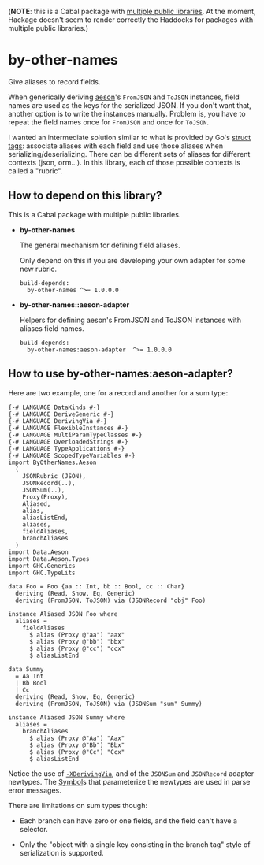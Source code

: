 (**NOTE**: this is a Cabal package with [multiple public
libraries](https://cabal.readthedocs.io/en/latest/cabal-package.html#pkg-field-library-visibility).
At the moment, Hackage doesn't seem to render correctly the Haddocks for
packages with multiple public libraries.)

# by-other-names

Give aliases to record fields.

When generically deriving [aeson](http://hackage.haskell.org/package/aeson)'s
`FromJSON` and `ToJSON` instances, field names are used as the keys for the
serialized JSON. If you don't want that, another option is to write the
instances manually. Problem is, you have to repeat the field names once for
`FromJSON` and once for `ToJSON`.

I wanted an intermediate solution similar to what is provided by Go's [struct
tags](https://golangcode.com/struct-tags/): associate aliases with each field
and use those aliases when serializing/deserializing. There can be different
sets of aliases for different contexts (json, orm...). In this library, each of
those possible contexts is called a "rubric".

## How to depend on this library?

This is a Cabal package with multiple public libraries.

- **by-other-names** 

  The general mechanism for defining field aliases. 

  Only depend on this if you are developing your own adapter for some new
  rubric.

  ```
  build-depends:
    by-other-names ^>= 1.0.0.0
  ```

- **by-other-names::aeson-adapter** 

  Helpers for defining aeson's FromJSON and ToJSON instances with aliases field
  names.

  ```
  build-depends:
    by-other-names:aeson-adapter  ^>= 1.0.0.0
  ```

## How to use by-other-names:aeson-adapter?

Here are two example, one for a record and another for a sum type:

    {-# LANGUAGE DataKinds #-}
    {-# LANGUAGE DeriveGeneric #-}
    {-# LANGUAGE DerivingVia #-}
    {-# LANGUAGE FlexibleInstances #-}
    {-# LANGUAGE MultiParamTypeClasses #-}
    {-# LANGUAGE OverloadedStrings #-}
    {-# LANGUAGE TypeApplications #-}
    {-# LANGUAGE ScopedTypeVariables #-}
    import ByOtherNames.Aeson
      ( 
        JSONRubric (JSON),
        JSONRecord(..),
        JSONSum(..),
        Proxy(Proxy),
        Aliased,
        alias,
        aliasListEnd,
        aliases,
        fieldAliases,
        branchAliases
      )
    import Data.Aeson
    import Data.Aeson.Types
    import GHC.Generics
    import GHC.TypeLits

    data Foo = Foo {aa :: Int, bb :: Bool, cc :: Char}
      deriving (Read, Show, Eq, Generic)
      deriving (FromJSON, ToJSON) via (JSONRecord "obj" Foo)

    instance Aliased JSON Foo where
      aliases =
        fieldAliases
          $ alias (Proxy @"aa") "aax"
          $ alias (Proxy @"bb") "bbx"
          $ alias (Proxy @"cc") "ccx"
          $ aliasListEnd

    data Summy
      = Aa Int
      | Bb Bool
      | Cc
      deriving (Read, Show, Eq, Generic)
      deriving (FromJSON, ToJSON) via (JSONSum "sum" Summy)

    instance Aliased JSON Summy where
      aliases =
        branchAliases
          $ alias (Proxy @"Aa") "Aax"
          $ alias (Proxy @"Bb") "Bbx"
          $ alias (Proxy @"Cc") "Ccx"
          $ aliasListEnd

Notice the use of
[`-XDerivingVia`](https://downloads.haskell.org/ghc/latest/docs/html/users_guide/glasgow_exts.html?highlight=derivingvia#extension-DerivingVia),
and of the `JSONSum` and `JSONRecord` adapter newtypes. The
[Symbol](http://hackage.haskell.org/package/base-4.14.0.0/docs/GHC-TypeLits.html#t:Symbol)s
that parameterize the newtypes are used in parse error messages.

There are limitations on sum types though:

- Each branch can have zero or one fields, and the field can't have a selector.

- Only the "object with a single key consisting in the branch tag" style of serialization is supported.

